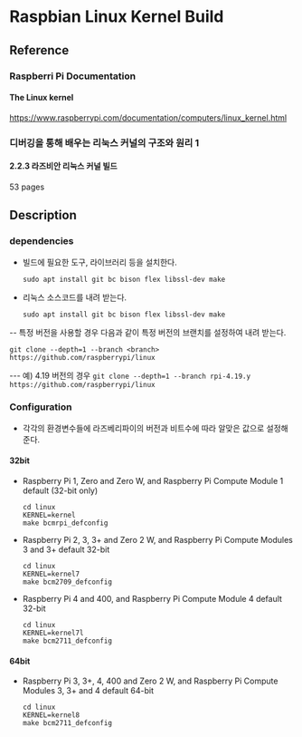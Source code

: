 # Raspbian Linux Kernel Build
## Reference
### Raspberri Pi Documentation
#### The Linux kernel
https://www.raspberrypi.com/documentation/computers/linux_kernel.html
### 디버깅을 통해 배우는 리눅스 커널의 구조와 원리 1
#### 2.2.3 라즈비안 리눅스 커널 빌드
53 pages
## Description
### dependencies
- 빌드에 필요한 도구, 라이브러리 등을 설치한다.
  ```
  sudo apt install git bc bison flex libssl-dev make
  ```
- 리눅스 소스코드를 내려 받는다.
  ```
  sudo apt install git bc bison flex libssl-dev make
  ```
-- 특정 버전을 사용할 경우 다음과 같이 특정 버전의 브랜치를 설정하여 내려 받는다.
  ```
  git clone --depth=1 --branch <branch> https://github.com/raspberrypi/linux
  ```
--- 예) 4.19 버전의 경우
    ```
    git clone --depth=1 --branch rpi-4.19.y https://github.com/raspberrypi/linux
    ```
### Configuration
- 각각의 환경변수들에 라즈베리파이의 버전과 비트수에 따라 알맞은 값으로 설정해 준다.
#### 32bit
- Raspberry Pi 1, Zero and Zero W, and Raspberry Pi Compute Module 1 default (32-bit only)
  ```
  cd linux
  KERNEL=kernel
  make bcmrpi_defconfig
  ```
- Raspberry Pi 2, 3, 3+ and Zero 2 W, and Raspberry Pi Compute Modules 3 and 3+ default 32-bit
  ```
  cd linux
  KERNEL=kernel7
  make bcm2709_defconfig
  ```
- Raspberry Pi 4 and 400, and Raspberry Pi Compute Module 4 default 32-bit
  ```
  cd linux
  KERNEL=kernel7l
  make bcm2711_defconfig
  ```
#### 64bit
- Raspberry Pi 3, 3+, 4, 400 and Zero 2 W, and Raspberry Pi Compute Modules 3, 3+ and 4 default 64-bit
  ```
  cd linux
  KERNEL=kernel8
  make bcm2711_defconfig
  ```
